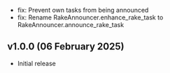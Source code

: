 * fix: Prevent own tasks from being announced
* fix: Rename RakeAnnouncer.enhance_rake_task to RakeAnnouncer.announce_rake_task

## v1.0.0 (06 February 2025)

* Initial release
